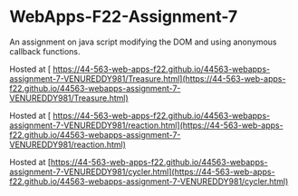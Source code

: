 # WebApps-F22-Assignment-7
An assignment on java script modifying the DOM and using anonymous callback functions.

Hosted at [ https://44-563-web-apps-f22.github.io/44563-webapps-assignment-7-VENUREDDY981/Treasure.html](https://44-563-web-apps-f22.github.io/44563-webapps-assignment-7-VENUREDDY981/Treasure.html)

Hosted at [ https://44-563-web-apps-f22.github.io/44563-webapps-assignment-7-VENUREDDY981/reaction.html](https://44-563-web-apps-f22.github.io/44563-webapps-assignment-7-VENUREDDY981/reaction.html)

Hosted at [https://44-563-web-apps-f22.github.io/44563-webapps-assignment-7-VENUREDDY981/cycler.html](https://44-563-web-apps-f22.github.io/44563-webapps-assignment-7-VENUREDDY981/cycler.html)

 